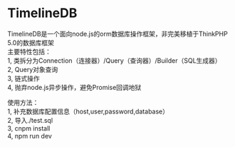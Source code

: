 # TimelineDB
TimelineDB是一个面向node.js的orm数据库操作框架，非完美移植于ThinkPHP 5.0的数据库框架<br>
主要特性包括：<br>
1, 类拆分为Connection（连接器）/Query（查询器）/Builder（SQL生成器）<br>
2, Query对象查询<br>
3, 链式操作<br>
4, 抛弃node.js异步操作，避免Promise回调地狱<br>

使用方法：<br>
1, 补充数据库配置信息（host,user,password,database）<br>
2, 导入./test.sql<br>
3, cnpm install<br>
4, npm run dev<br>